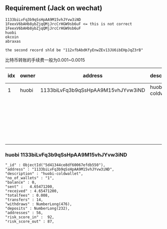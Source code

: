 
## Requirement (Jack on wechat)

```
1133biLvFq3b9qSsHpAA9M15vhJYvw3iND
1FeexV6bAHb8ybZjqQMjJrcCrHGW9sb6uF <= this is not correct
1FeexV6bAHb8ybZjqQMjJrcCrHGW9sb6uF
huobi
okcoin
abraxas

the second record shld be "112xfbAbdKfyEnwZEv13JU6ibEHpJqZ3rB"

```

比特币转账的手续费一般为0.001~0.0015


|idx| owner | address                          | description    |balance(BTC)| sent  (BTC)|received (BTC) | totalfees(BTC)  | transfers | withdraws | deposits | addresses | risk_score_in | risk_score_out |
|---| ------| ---------------------------------| ---------------|-----------|-------------|---------------|-----------------|-----------|----------|----------|----------|------------------|---------------|
|1  | huobi |1133biLvFq3b9qSsHpAA9M15vhJYvw3iND|huobi-coldwallet|0           | 4.65471200 |4.65471200     | 0.008            | 14        |  476      | 232      |  56       |    92         |     87         |
|   |       |                                  |                |  链上数据   | 链上数据     |链上数据        | 共7笔作为input的fee|收和发的交易数| dummy    | dummy    |交易相关的大概地址数，如果是这个含义；可以获得准确的个数。|dummy |dummy|



### huobi         1133biLvFq3b9qSsHpAA9M15vhJYvw3iND

```
"_id" : ObjectId("5d41344ce8df60067efdb550"),
"address" : "1133biLvFq3b9qSsHpAA9M15vhJYvw3iND",
"description" : "huobi-coldwallet",
"no_of_wallets" : "1",
"balance" : 0,
"sent" :   4.65471200,
"received" : 4.65471200,
"totalfees" : 0.008,
"transfers" : 14,
"withdraws" : NumberLong(476),
"deposits" : NumberLong(232),
"addresses" : 56,
"risk_score_in" :  92,
"risk_score_out" : 87,

```
